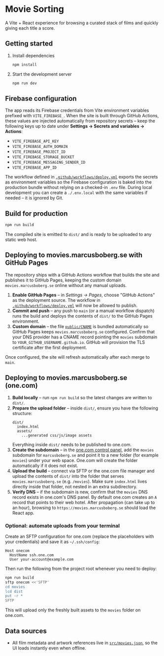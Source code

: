 # Movie Sorting

A Vite + React experience for browsing a curated stack of films and quickly giving each title a score.

## Getting started

1. Install dependencies
   ```bash
   npm install
   ```
2. Start the development server
   ```bash
   npm run dev
   ```

## Firebase configuration

The app reads its Firebase credentials from Vite environment variables prefixed with `VITE_FIREBASE_`. When the site is built
through GitHub Actions, these values are injected automatically from repository secrets – keep the following keys up to date
under **Settings → Secrets and variables → Actions**:

- `VITE_FIREBASE_API_KEY`
- `VITE_FIREBASE_AUTH_DOMAIN`
- `VITE_FIREBASE_PROJECT_ID`
- `VITE_FIREBASE_STORAGE_BUCKET`
- `VITE_FIREBASE_MESSAGING_SENDER_ID`
- `VITE_FIREBASE_APP_ID`

The workflow defined in [`.github/workflows/deploy.yml`](.github/workflows/deploy.yml) exports the secrets as environment
variables so the Firebase configuration is baked into the production bundle without relying on a checked-in `.env` file.
During local development you can create a `./.env.local` with the same variables if needed – it is ignored by Git.

## Build for production

```bash
npm run build
```

The compiled site is emitted to `dist/` and is ready to be uploaded to any static web host.

## Deploying to movies.marcusboberg.se with GitHub Pages

The repository ships with a GitHub Actions workflow that builds the site and publishes it to GitHub Pages, keeping the custom
domain `movies.marcusboberg.se` online without any manual uploads.

1. **Enable GitHub Pages** – in _Settings → Pages_, choose "GitHub Actions" as the deployment source. The workflow in
   [`.github/workflows/deploy.yml`](.github/workflows/deploy.yml) will now be allowed to publish.
2. **Commit and push** – any push to `main` (or a manual workflow dispatch) runs the build and deploys the contents of `dist/`
   to the GitHub Pages environment.
3. **Custom domain** – the file [`public/CNAME`](public/CNAME) is bundled automatically so GitHub Pages keeps
   `movies.marcusboberg.se` configured. Confirm that your DNS provider has a CNAME record pointing the `movies` subdomain to
   `YOUR_GITHUB_USERNAME.github.io`. GitHub will provision the TLS certificate after the first deployment.

Once configured, the site will refresh automatically after each merge to `main`.

## Deploying to movies.marcusboberg.se (one.com)

1. **Build locally** – run `npm run build` so the latest changes are written to `dist/`.
2. **Prepare the upload folder** – inside `dist/`, ensure you have the following structure:
   ```
   dist/
     index.html
     assets/
       ...generated css/js/image assets
   ```
   Everything inside `dist/` needs to be published to one.com.
3. **Create the subdomain** – in the [one.com control panel](https://www.one.com/admin/), add the `movies` subdomain for `marcusboberg.se` and point it to a new folder (for example `movies`) under your web space. One.com will create the folder automatically if it does not exist.
4. **Upload the build** – connect via SFTP or the one.com file manager and upload the contents of `dist/` into the folder that serves `movies.marcusboberg.se` (e.g. `/movies`). Make sure `index.html` lives directly inside that folder, not nested in an extra subdirectory.
5. **Verify DNS** – if the subdomain is new, confirm that the `movies` DNS record exists in one.com's DNS panel. By default one.com creates an `A` record that points to their web hotel. After propagation (can take up to an hour), browsing to `https://movies.marcusboberg.se` should load the React app.

### Optional: automate uploads from your terminal

Create an SFTP configuration for one.com (replace the placeholders with your credentials) and save it as `~/.ssh/config`:

```
Host onecom
  HostName ssh.one.com
  User your-account@example.com
```

Then run the following from the project root whenever you need to deploy:

```bash
npm run build
sftp onecom <<'SFTP'
cd movies
lcd dist
put -r *
SFTP
```

This will upload only the freshly built assets to the `movies` folder on one.com.

## Data sources

- All film metadata and artwork references live in [`src/movies.json`](src/movies.json), so the UI loads instantly even when offline.
